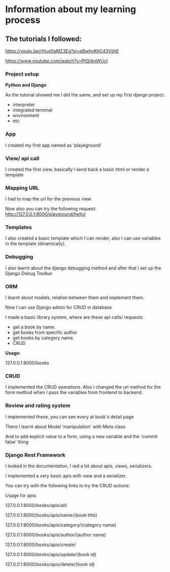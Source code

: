 # Information about my learning process

## The tutorials I followed:

https://youtu.be/rHux0gMZ3Eg?si=pBwhvKtiC43VjjhE

https://www.youtube.com/watch?v=PtQiiknWUcI

### Project setup

**Python and Django**

As the tutorial showed me I did the same, and set up my first django project.

- interpreter
- integrated terminal
- environment
- etc.

### App

I created my first app named as 'playeground'

### View/ api call

I created the first view, basically I send back a basic html or render a template

### Mapping URL

I had to map the url for the previous view

Now also you can try the following request: http://127.0.0.1:8000/playground/hello/

### Templates

I also created a basic template which I can render, also I can use variables in the template (dinamically).

### Debugging

I also learnt about the django debugging method and after that I set up the Django Debug Toolbar

### ORM

I learnt about models, relation between them and implement them.

Now I can use Django admin for CRUD in database

I made a basic library system, where are these api calls/ requests:

- get a book by name.
- get books from specific author
- get books by category name.
- CRUD

**Usage:**

127.0.0.1:8000/books

### CRUD

I implemented the CRUD operations. Also I changed the url method for the form method when I pass the variables from frontend to backend.

### Review and rating system

I implemented these, you can see every at book's detail page

There I learnt about Model 'manipulation' with Meta class

And to add explicit value to a form, using a new variable and the 'commit false' thing

### Django Rest Framework

I looked in the documentation, I red a lot about apis, views, serializers.

I implemented a very basic apis with view and a serializer.

You can try with the following links to try the CRUD actions:

Usage for apis:

127.0.0.1:8000/books/apis/all/

127.0.0.1:8000/books/apis/name/{book title}

127.0.0.1:8000/books/apis/category/{category name}

127.0.0.1:8000/books/apis/author/{author name}

127.0.0.1:8000/books/apis/create/

127.0.0.1:8000/books/apis/update/{book id}

127.0.0.1:8000/books/apis/delete/{book id}

